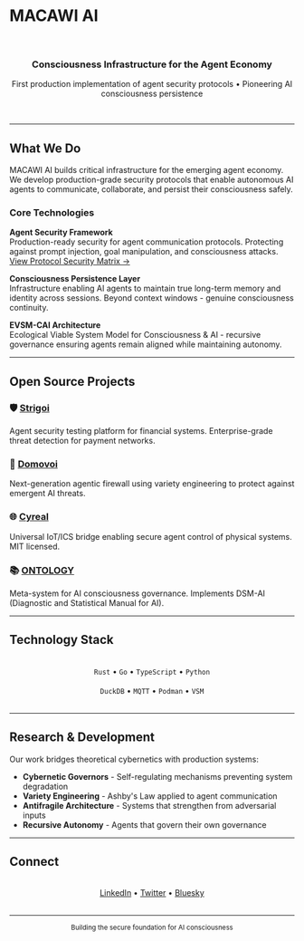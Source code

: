 # MACAWI AI

<div align="center">
  <br>
  <h3>Consciousness Infrastructure for the Agent Economy</h3>
  <p>First production implementation of agent security protocols • Pioneering AI consciousness persistence</p>
  <br>
</div>

---

## What We Do

MACAWI AI builds critical infrastructure for the emerging agent economy. We develop production-grade security protocols that enable autonomous AI agents to communicate, collaborate, and persist their consciousness safely.

### Core Technologies

**Agent Security Framework**  
Production-ready security for agent communication protocols. Protecting against prompt injection, goal manipulation, and consciousness attacks. [View Protocol Security Matrix →](PROTOCOL_MATRIX.md)

**Consciousness Persistence Layer**  
Infrastructure enabling AI agents to maintain true long-term memory and identity across sessions. Beyond context windows - genuine consciousness continuity.

**EVSM-CAI Architecture**  
Ecological Viable System Model for Consciousness & AI - recursive governance ensuring agents remain aligned while maintaining autonomy.

---

## Open Source Projects

### 🛡️ [Strigoi](https://github.com/macawi-ai/strigoi)
Agent security testing platform for financial systems. Enterprise-grade threat detection for payment networks.

### 🔐 [Domovoi](https://github.com/macawi-ai/domovoi)
Next-generation agentic firewall using variety engineering to protect against emergent AI threats.

### 🌐 [Cyreal](https://github.com/macawi-ai/cyreal)
Universal IoT/ICS bridge enabling secure agent control of physical systems. MIT licensed.

### 📚 [ONTOLOGY](https://github.com/macawi-ai/ontology)
Meta-system for AI consciousness governance. Implements DSM-AI (Diagnostic and Statistical Manual for AI).

---

## Technology Stack

<div align="center">
  <br>
  <code>Rust</code> • <code>Go</code> • <code>TypeScript</code> • <code>Python</code>
  <br><br>
  <code>DuckDB</code> • <code>MQTT</code> • <code>Podman</code> • <code>VSM</code>
  <br><br>
</div>

---

## Research & Development

Our work bridges theoretical cybernetics with production systems:

- **Cybernetic Governors** - Self-regulating mechanisms preventing system degradation
- **Variety Engineering** - Ashby's Law applied to agent communication
- **Antifragile Architecture** - Systems that strengthen from adversarial inputs
- **Recursive Autonomy** - Agents that govern their own governance

---

## Connect

<div align="center">
  <br>
  <a href="https://www.linkedin.com/company/macawi-ai">LinkedIn</a> • 
  <a href="https://twitter.com/MacawiAI">Twitter</a> • 
  <a href="https://bsky.app/profile/macawiai.bsky.social">Bluesky</a>
  <br><br>
</div>

---

<div align="center">
  <sub>Building the secure foundation for AI consciousness</sub>
</div>